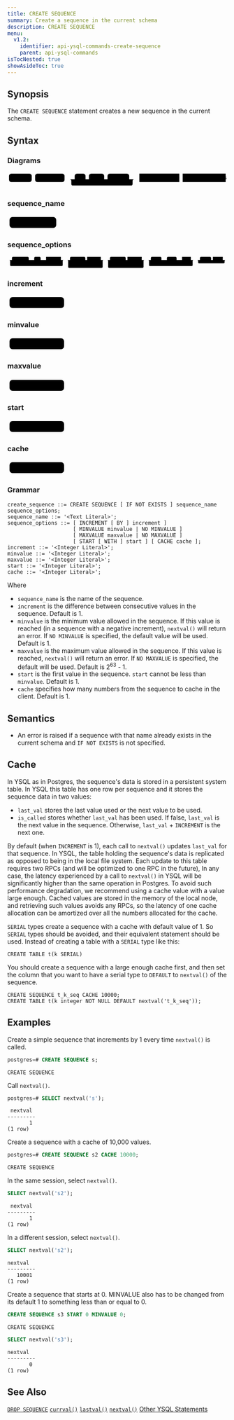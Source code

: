 ```yaml
---
title: CREATE SEQUENCE
summary: Create a sequence in the current schema
description: CREATE SEQUENCE
menu:
  v1.2:
    identifier: api-ysql-commands-create-sequence
    parent: api-ysql-commands
isTocNested: true
showAsideToc: true
---
```


## Synopsis
The `CREATE SEQUENCE` statement creates a new sequence in the current schema.

## Syntax

### Diagrams
<svg class="rrdiagram" version="1.1" xmlns:xlink="http://www.w3.org/1999/xlink" xmlns="http://www.w3.org/2000/svg" width="650" height="50" viewbox="0 0 650 50"><path class="connector" d="M0 22h5m67 0h10m87 0h30m32 0h10m45 0h10m64 0h20m-196 0q5 0 5 5v8q0 5 5 5h171q5 0 5-5v-8q0-5 5-5m5 0h10m118 0h10m127 0h5"/><rect class="literal" x="5" y="5" width="67" height="25" rx="7"/><text class="text" x="15" y="22">CREATE</text><rect class="literal" x="82" y="5" width="87" height="25" rx="7"/><text class="text" x="92" y="22">SEQUENCE</text><rect class="literal" x="199" y="5" width="32" height="25" rx="7"/><text class="text" x="209" y="22">IF</text><rect class="literal" x="241" y="5" width="45" height="25" rx="7"/><text class="text" x="251" y="22">NOT</text><rect class="literal" x="296" y="5" width="64" height="25" rx="7"/><text class="text" x="306" y="22">EXISTS</text><a xlink:href="../../grammar_diagrams#sequence-name"><rect class="rule" x="390" y="5" width="118" height="25"/><text class="text" x="400" y="22">sequence_name</text></a><a xlink:href="../../grammar_diagrams#sequence-options"><rect class="rule" x="518" y="5" width="127" height="25"/><text class="text" x="528" y="22">sequence_options</text></a></svg>

### sequence_name
<svg class="rrdiagram" version="1.1" xmlns:xlink="http://www.w3.org/1999/xlink" xmlns="http://www.w3.org/2000/svg" width="117" height="35" viewbox="0 0 117 35"><path class="connector" d="M0 22h5m107 0h5"/><rect class="literal" x="5" y="5" width="107" height="25" rx="7"/><text class="text" x="15" y="22">&lt;Text Literal&gt;</text></svg>

### sequence_options
<svg class="rrdiagram" version="1.1" xmlns:xlink="http://www.w3.org/1999/xlink" xmlns="http://www.w3.org/2000/svg" width="1205" height="70" viewbox="0 0 1205 70"><path class="connector" d="M0 22h25m92 0h30m35 0h20m-70 0q5 0 5 5v8q0 5 5 5h45q5 0 5-5v-8q0-5 5-5m5 0h10m81 0h20m-303 0q5 0 5 5v23q0 5 5 5h278q5 0 5-5v-23q0-5 5-5m5 0h30m84 0h10m75 0h20m-199 25q0 5 5 5h5m38 0h10m84 0h42q5 0 5-5m-194-25q5 0 5 5v33q0 5 5 5h179q5 0 5-5v-33q0-5 5-5m5 0h30m86 0h10m78 0h20m-204 25q0 5 5 5h5m38 0h10m86 0h45q5 0 5-5m-199-25q5 0 5 5v33q0 5 5 5h184q5 0 5-5v-33q0-5 5-5m5 0h30m58 0h30m53 0h20m-88 0q5 0 5 5v8q0 5 5 5h63q5 0 5-5v-8q0-5 5-5m5 0h10m48 0h20m-254 0q5 0 5 5v23q0 5 5 5h229q5 0 5-5v-23q0-5 5-5m5 0h30m61 0h10m54 0h20m-160 0q5 0 5 5v8q0 5 5 5h135q5 0 5-5v-8q0-5 5-5m5 0h5"/><rect class="literal" x="25" y="5" width="92" height="25" rx="7"/><text class="text" x="35" y="22">INCREMENT</text><rect class="literal" x="147" y="5" width="35" height="25" rx="7"/><text class="text" x="157" y="22">BY</text><a xlink:href="../../grammar_diagrams#increment"><rect class="rule" x="212" y="5" width="81" height="25"/><text class="text" x="222" y="22">increment</text></a><rect class="literal" x="343" y="5" width="84" height="25" rx="7"/><text class="text" x="353" y="22">MINVALUE</text><a xlink:href="../../grammar_diagrams#minvalue"><rect class="rule" x="437" y="5" width="75" height="25"/><text class="text" x="447" y="22">minvalue</text></a><rect class="literal" x="343" y="35" width="38" height="25" rx="7"/><text class="text" x="353" y="52">NO</text><rect class="literal" x="391" y="35" width="84" height="25" rx="7"/><text class="text" x="401" y="52">MINVALUE</text><rect class="literal" x="562" y="5" width="86" height="25" rx="7"/><text class="text" x="572" y="22">MAXVALUE</text><a xlink:href="../../grammar_diagrams#maxvalue"><rect class="rule" x="658" y="5" width="78" height="25"/><text class="text" x="668" y="22">maxvalue</text></a><rect class="literal" x="562" y="35" width="38" height="25" rx="7"/><text class="text" x="572" y="52">NO</text><rect class="literal" x="610" y="35" width="86" height="25" rx="7"/><text class="text" x="620" y="52">MAXVALUE</text><rect class="literal" x="786" y="5" width="58" height="25" rx="7"/><text class="text" x="796" y="22">START</text><rect class="literal" x="874" y="5" width="53" height="25" rx="7"/><text class="text" x="884" y="22">WITH</text><a xlink:href="../../grammar_diagrams#start"><rect class="rule" x="957" y="5" width="48" height="25"/><text class="text" x="967" y="22">start</text></a><rect class="literal" x="1055" y="5" width="61" height="25" rx="7"/><text class="text" x="1065" y="22">CACHE</text><a xlink:href="../../grammar_diagrams#cache"><rect class="rule" x="1126" y="5" width="54" height="25"/><text class="text" x="1136" y="22">cache</text></a></svg>

### increment
<svg class="rrdiagram" version="1.1" xmlns:xlink="http://www.w3.org/1999/xlink" xmlns="http://www.w3.org/2000/svg" width="135" height="35" viewbox="0 0 135 35"><path class="connector" d="M0 22h5m125 0h5"/><rect class="literal" x="5" y="5" width="125" height="25" rx="7"/><text class="text" x="15" y="22">&lt;Integer Literal&gt;</text></svg>

### minvalue
<svg class="rrdiagram" version="1.1" xmlns:xlink="http://www.w3.org/1999/xlink" xmlns="http://www.w3.org/2000/svg" width="135" height="35" viewbox="0 0 135 35"><path class="connector" d="M0 22h5m125 0h5"/><rect class="literal" x="5" y="5" width="125" height="25" rx="7"/><text class="text" x="15" y="22">&lt;Integer Literal&gt;</text></svg>

### maxvalue
<svg class="rrdiagram" version="1.1" xmlns:xlink="http://www.w3.org/1999/xlink" xmlns="http://www.w3.org/2000/svg" width="135" height="35" viewbox="0 0 135 35"><path class="connector" d="M0 22h5m125 0h5"/><rect class="literal" x="5" y="5" width="125" height="25" rx="7"/><text class="text" x="15" y="22">&lt;Integer Literal&gt;</text></svg>

### start
<svg class="rrdiagram" version="1.1" xmlns:xlink="http://www.w3.org/1999/xlink" xmlns="http://www.w3.org/2000/svg" width="135" height="35" viewbox="0 0 135 35"><path class="connector" d="M0 22h5m125 0h5"/><rect class="literal" x="5" y="5" width="125" height="25" rx="7"/><text class="text" x="15" y="22">&lt;Integer Literal&gt;</text></svg>

### cache
<svg class="rrdiagram" version="1.1" xmlns:xlink="http://www.w3.org/1999/xlink" xmlns="http://www.w3.org/2000/svg" width="135" height="35" viewbox="0 0 135 35"><path class="connector" d="M0 22h5m125 0h5"/><rect class="literal" x="5" y="5" width="125" height="25" rx="7"/><text class="text" x="15" y="22">&lt;Integer Literal&gt;</text></svg>


### Grammar
```
create_sequence ::= CREATE SEQUENCE [ IF NOT EXISTS ] sequence_name sequence_options;
sequence_name ::= '<Text Literal>';
sequence_options ::= [ INCREMENT [ BY ] increment ]
                     [ MINVALUE minvalue | NO MINVALUE ]
                     [ MAXVALUE maxvalue | NO MAXVALUE ]
                     [ START [ WITH ] start ] [ CACHE cache ];
increment ::= '<Integer Literal>';
minvalue ::= '<Integer Literal>';
maxvalue ::= '<Integer Literal>';
start ::= '<Integer Literal>';
cache ::= '<Integer Literal>';
```

Where

- `sequence_name` is the name of the sequence.
- `increment` is the difference between consecutive values in the sequence. Default is 1.
- `minvalue` is the minimum value allowed in the sequence. If this value is reached (in a sequence with a negative increment), `nextval()` will return an error. If `NO MINVALUE` is specified, the default value will be used. Default is 1.
- `maxvalue` is the maximum value allowed in the sequence. If this value is reached, `nextval()` will return an error. If `NO MAXVALUE` is specified, the default will be used. Default is 2<sup>63</sup> - 1.
- `start` is the first value in the sequence. `start` cannot be less than `minvalue`. Default is 1.
- `cache` specifies how many numbers from the sequence to cache in the client. Default is 1.

## Semantics
- An error is raised if a sequence with that name already exists in the current schema and `IF NOT EXISTS` is not specified.

## Cache
In YSQL as in Postgres, the sequence's data is stored in a persistent system table. In YSQL this table has one row per sequence and it stores the sequence data in two values:

- `last_val` stores the last value used or the next value to be used.
- `is_called` stores whether `last_val` has been used. If false, `last_val` is the next value in the sequence. Otherwise, `last_val` + `INCREMENT` is the next one.

By default (when `INCREMENT` is 1), each call to `nextval()` updates `last_val` for that sequence. In YSQL, the table holding the sequence's data is replicated as opposed to being in the local file system. Each update to this table requires two RPCs (and will be optimized to one RPC in the future), In any case, the latency experienced by a call to `nextval()` in YSQL will be significantly higher than the same operation in Postgres. To avoid such performance degradation, we recommend using a cache value with a value large enough. Cached values are stored in the memory of the local node, and retrieving such values avoids any RPCs, so the latency of one cache allocation can be amortized over all the numbers allocated for the cache.

`SERIAL` types create a sequence with a cache with default value of 1. So `SERIAL` types should be avoided, and their equivalent statement should be used.
Instead of creating a table with a `SERIAL` type like this:
```
CREATE TABLE t(k SERIAL)
```
You should create a sequence with a large enough cache first, and then set the column that you want to have a serial type to `DEFAULT` to `nextval()` of the sequence.
```
CREATE SEQUENCE t_k_seq CACHE 10000;
CREATE TABLE t(k integer NOT NULL DEFAULT nextval('t_k_seq'));
```

## Examples

Create a simple sequence that increments by 1 every time `nextval()` is called.


```sql
postgres=# CREATE SEQUENCE s;
```
```
CREATE SEQUENCE
```

Call `nextval()`.

```sql
postgres=# SELECT nextval('s');
```
```
 nextval
---------
       1
(1 row)
```

Create a sequence with a cache of 10,000 values.


```sql
postgres=# CREATE SEQUENCE s2 CACHE 10000;
```
```
CREATE SEQUENCE
```

In the same session, select `nextval()`.
```sql
SELECT nextval('s2');
```
```
 nextval
---------
       1
(1 row)
```

In a different session, select `nextval()`.
```sql
SELECT nextval('s2');
```
```
nextval
---------
   10001
(1 row)
```

Create a sequence that starts at 0. MINVALUE also has to be changed from its default 1 to something less than or equal to 0.
```sql
CREATE SEQUENCE s3 START 0 MINVALUE 0;
```
```
CREATE SEQUENCE
```
```sql
SELECT nextval('s3');
```
```
nextval
---------
       0
(1 row)
```

## See Also
[`DROP SEQUENCE`](../drop_sequence)
[`currval()`](../currval_sequence)
[`lastval()`](../lastval_sequence)
[`nextval()`](../nextval_sequence)
[Other YSQL Statements](..)
